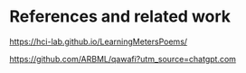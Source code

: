  # References and related work

 https://hci-lab.github.io/LearningMetersPoems/

 https://github.com/ARBML/qawafi?utm_source=chatgpt.com

 